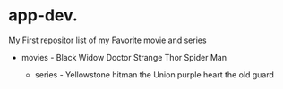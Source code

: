 # app-dev.
My First repositor
list of my Favorite movie and series 
- movies -
  Black Widow
  Doctor Strange
  Thor
  Spider Man

  - series -
    Yellowstone
    hitman
    the Union
    purple heart
    the old guard
